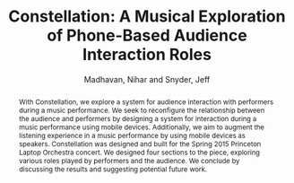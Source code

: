 --- 
title: "Constellation: A Musical Exploration of Phone-Based Audience Interaction Roles" 
abstract: "With Constellation, we explore a system for audience interaction with performers during a music performance. We seek to reconfigure the relationship between the audience and performers by designing a system for interaction during a music performance using mobile devices. Additionally, we aim to augment the listening experience in a music performance by using mobile devices as speakers. Constellation was designed and built for the Spring 2015 Princeton Laptop Orchestra concert. We designed four sections to the piece, exploring various roles played by performers and the audience. We conclude by discussing the results and suggesting potential future work." 
address: "Atlanta, GA, USA" 
author: "Madhavan, Nihar and Snyder, Jeff"
webAuthor: "Nihar Madhavan, Jeff Snyder" 
booktitle: "Proceedings of the International Web Audio Conference" 
editor: "Freeman, Jason and Lerch, Alexander and Paradis, Matthew" 
month: "April"
pages: "" 
publisher: "Georgia Tech" 
series: "WAC '16"
track: "Performance"  
year: "2016" 
id: "2016_EA_79" 
tags: year2016
media: https://smartech.gatech.edu/bitstream/handle/1853/54645/constellation_videostream.html?sequence=8&isAllowed=y 
pdflink: /_data/papers/pdf/2016/2016_79.pdf
ISSN: 2663-5844
---